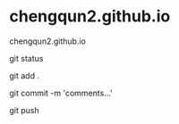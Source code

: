 # chengqun2.github.io
chengqun2.github.io

git status

git add .   

git commit -m 'comments...'

git push
